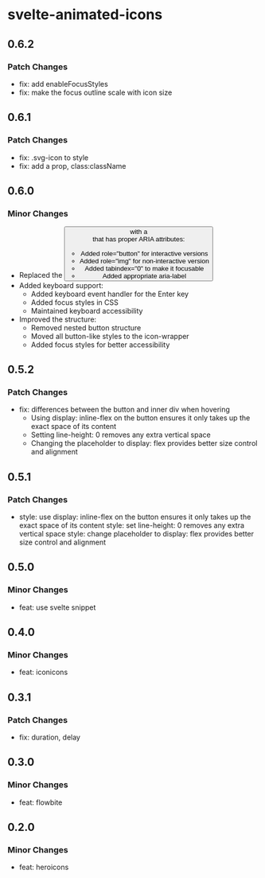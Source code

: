 # svelte-animated-icons

## 0.6.2

### Patch Changes

- fix: add enableFocusStyles
- fix: make the focus outline scale with icon size

## 0.6.1

### Patch Changes

- fix: .svg-icon to style
- fix: add a prop, class:className

## 0.6.0

### Minor Changes

- Replaced the <button> with a <div> that has proper ARIA attributes:
  - Added role="button" for interactive versions
  - Added role="img" for non-interactive version
  - Added tabindex="0" to make it focusable
  - Added appropriate aria-label
- Added keyboard support:
  - Added keyboard event handler for the Enter key
  - Added focus styles in CSS
  - Maintained keyboard accessibility
- Improved the structure:
  - Removed nested button structure
  - Moved all button-like styles to the icon-wrapper
  - Added focus styles for better accessibility

## 0.5.2

### Patch Changes

- fix: differences between the button and inner div when hovering
  - Using display: inline-flex on the button ensures it only takes up the exact space of its content
  - Setting line-height: 0 removes any extra vertical space
  - Changing the placeholder to display: flex provides better size control and alignment

## 0.5.1

### Patch Changes

- style: use display: inline-flex on the button ensures it only takes up the exact space of its content
  style: set line-height: 0 removes any extra vertical space
  style: change placeholder to display: flex provides better size control and alignment

## 0.5.0

### Minor Changes

- feat: use svelte snippet

## 0.4.0

### Minor Changes

- feat: iconicons

## 0.3.1

### Patch Changes

- fix: duration, delay

## 0.3.0

### Minor Changes

- feat: flowbite

## 0.2.0

### Minor Changes

- feat: heroicons
